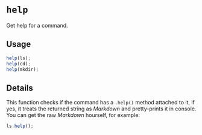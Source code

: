 # `help`

Get help for a command.

## Usage

```javascript
help(ls);
help(cd);
help(mkdir);
```

## Details

This function checks if the command has a `.help()` method attached to it, if yes, it treats the returned string as 
*Markdown* and pretty-prints it in console. You can get the raw *Markdown* hourself, for example:

```javascript
ls.help();
```